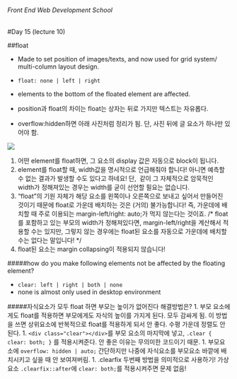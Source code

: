 ###### Front End Web Development School

#Day 15 (lecture 10)

##float
- Made to set position of images/texts, and now used for grid system/ multi-column layout design.
- `float: none | left | right`
- elements to the bottom of the floated element are affected.

- position과 float의 차이는 float는 상자는 뒤로 가지만 텍스트는 자유롭다.
- overflow:hidden하면 아래 사진처럼 정리가 됨. 단, 사진 뒤에 글 요소가 하나만 있어야 함.

![](http://i.imgur.com/g7OMJO3.png)

1. 어떤 element를 float하면, 그 요소의 display 값은 자동으로 block이 됩니다.
2. element를 float할 때, width값을 명시적으로 언급해줘야 합니다! 아니면 예측할 수 없는 결과가 발생할 수도 있다고 하네요! 단, <img> 같이 그 자체적으로 암묵적인 width가 정해져있는 경우는 width를 굳이 선언할 필요는 없습니다.
3. “float”의 기원 자체가 해당 요소를 왼쪽이나 오른쪽으로 보내고 싶어서 만들어진 것이기 때문에 float로 가운데 배치하는 것은 (거의) 불가능합니다! 즉, 가운데에 배치할 때 주로 이용되는 margin-left/right: auto;가 먹지 않는다는 것이죠.
/* float를 포함하고 있는 부모의 width가 정해져있다면, margin-left/right을 계산해서 적용할 수는 있지만, 그렇지 않는 경우에는 float된 요소를 자동으로 가운데에 배치할 수는 없다는 말입니다! */
4. float된 요소는 margin collapsing이 적용되지 않습니다!


#####how do you make following elements not be affected by the floating element?
- `clear: left | right | both | none`
- none is almost only used in desktop environment

#####자식요소가 모두 float 하면 부모는 높이가 없어진다 해결방법은?
	1. 부모 요소에게도 float를 적용하면 부모에게도 자식의 높이를 가지게 된다. 모두 감싸게 됨. 이 방법을 쓰면 상위요소에 반복적으로 float를 적용하게 되서 안 좋다. 수평 가운데 정렬도 안된다.
	1. `<div class="clear"></div>`를 부모 요소의 마지막에 넣고, `.clear { clear: both; }` 를 적용시켜준다. 안 좋은 이유는 무의미한 코드이기 때문.
	1. 부모요소에 `overflow: hidden | auto;` 간단하지만 나중에 자식요소를 부모요소 바깥에 배치시키고 싶을 때 안 보여져버림.
	1. .clearfix 두번째 방법을 의미적으로 사용하기! 가상요소 `.clearfix::after`에 `clear: both;`를 적용시켜주면 문제 없음!
